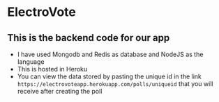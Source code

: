 # ElectroVote
## This is the backend code for our app
- I have used Mongodb and Redis as database and NodeJS as the language
- This is hosted in Heroku
- You can view the data stored by pasting the unique id in the link `https://electrovoteapp.herokuapp.com/polls/uniqueid` that you will receive after creating the poll 
